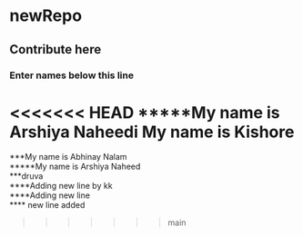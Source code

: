 # newRepo
## Contribute here
### Enter names below this line
<<<<<<< HEAD
*****My name is Arshiya Naheedi
My name is Kishore
=======
***My name is Abhinay Nalam  
*****My name is Arshiya Naheed  
***druva  
****Adding new line by kk  
****Adding new line  
**** new line added
>>>>>>> main
